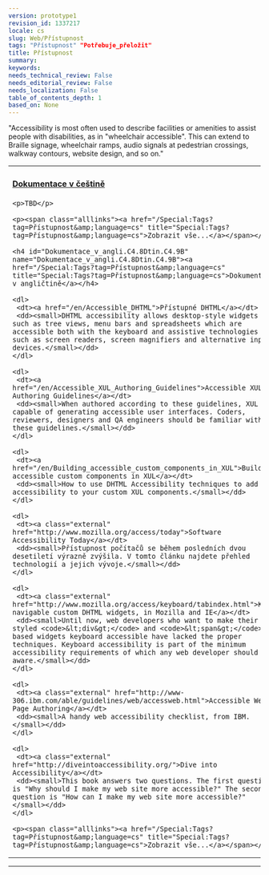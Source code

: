 ```yaml
---
version: prototype1
revision_id: 1337217
locale: cs
slug: Web/Přístupnost
tags: "Přístupnost" "Potřebuje_přeložit"
title: Přístupnost
summary: 
keywords: 
needs_technical_review: False
needs_editorial_review: False
needs_localization: False
table_of_contents_depth: 1
based_on: None
---
```

<div>
<p>"Accessibility is most often used to describe facilities or amenities to assist people with disabilities, as in "wheelchair accessible". This can extend to Braille signage, wheelchair ramps, audio signals at pedestrian crossings, walkway contours, website design, and so on."</p>
</div>

<table class="topicpage-table">
 <tbody>
  <tr>
   <td>
    <h4 id="Dokumentace_v_.C4.8De.C5.A1tin.C4.9B" name="Dokumentace_v_.C4.8De.C5.A1tin.C4.9B"><a href="/Special:Tags?tag=Přístupnost&amp;language=cs" title="Special:Tags?tag=Přístupnost&amp;language=cs">Dokumentace v češtině</a></h4>

    <p>TBD</p>

    <p><span class="alllinks"><a href="/Special:Tags?tag=Přístupnost&amp;language=cs" title="Special:Tags?tag=Přístupnost&amp;language=cs">Zobrazit vše...</a></span></p>

    <h4 id="Dokumentace_v_angli.C4.8Dtin.C4.9B" name="Dokumentace_v_angli.C4.8Dtin.C4.9B"><a href="/Special:Tags?tag=Přístupnost&amp;language=cs" title="Special:Tags?tag=Přístupnost&amp;language=cs">Dokumentace v angličtině</a></h4>

    <dl>
     <dt><a href="/en/Accessible_DHTML">Přístupné DHTML</a></dt>
     <dd><small>DHTML accessibility allows desktop-style widgets such as tree views, menu bars and spreadsheets which are accessible both with the keyboard and assistive technologies such as screen readers, screen magnifiers and alternative input devices.</small></dd>
    </dl>

    <dl>
     <dt><a href="/en/Accessible_XUL_Authoring_Guidelines">Accessible XUL Authoring Guidelines</a></dt>
     <dd><small>When authored according to these guidelines, XUL is capable of generating accessible user interfaces. Coders, reviewers, designers and QA engineers should be familiar with these guidelines.</small></dd>
    </dl>

    <dl>
     <dt><a href="/en/Building_accessible_custom_components_in_XUL">Building accessible custom components in XUL</a></dt>
     <dd><small>How to use DHTML Accessibility techniques to add accessibility to your custom XUL components.</small></dd>
    </dl>

    <dl>
     <dt><a class="external" href="http://www.mozilla.org/access/today">Software Accessibility Today</a></dt>
     <dd><small>Přístupnost počítačů se během posledních dvou desetiletí výrazně zvýšila. V tomto článku najdete přehled technologií a jejich vývoje.</small></dd>
    </dl>

    <dl>
     <dt><a class="external" href="http://www.mozilla.org/access/keyboard/tabindex.html">Key-navigable custom DHTML widgets, in Mozilla and IE</a></dt>
     <dd><small>Until now, web developers who want to make their styled <code>&lt;div&gt;</code> and <code>&lt;span&gt;</code> based widgets keyboard accessible have lacked the proper techniques. Keyboard accessibility is part of the minimum accessibility requirements of which any web developer should be aware.</small></dd>
    </dl>

    <dl>
     <dt><a class="external" href="http://www-306.ibm.com/able/guidelines/web/accessweb.html">Accessible Web Page Authoring</a></dt>
     <dd><small>A handy web accessibility checklist, from IBM.</small></dd>
    </dl>

    <dl>
     <dt><a class="external" href="http://diveintoaccessibility.org/">Dive into Accessibility</a></dt>
     <dd><small>This book answers two questions. The first question is "Why should I make my web site more accessible?" The second question is "How can I make my web site more accessible?"</small></dd>
    </dl>

    <p><span class="alllinks"><a href="/Special:Tags?tag=Přístupnost&amp;language=cs" title="Special:Tags?tag=Přístupnost&amp;language=cs">Zobrazit vše...</a></span></p>
   </td>
   <td>
    <h4 id="Komunita" name="Komunita">Komunita</h4>

    <ul>
     <li><a class="external" href="http://www.w3.org/WAI/IG/">Zájmová skupina WAI</a></li>
     <li><a href="/en/Accessibility:Community">Další odkazy ...</a></li>
    </ul>

    <h4 id="N.C3.A1stroje" name="N.C3.A1stroje">Nástroje</h4>

    <ul>
     <li><a class="external" href="http://www.mozilla.org/quality/embed/plans/accessibility/nsIAccessibleTestPlan.html">Automatizované testy přístupnosti</a></li>
     <li><a class="external" href="http://www.standards-schmandards.com/index.php?show/fangs">Emulátor čtečky obrazovky</a></li>
    </ul>

    <p><span class="alllinks"><a href="/Special:Tags?tag=Přístupnost:Nástroje&amp;language=cs" title="Special:Tags?tag=Přístupnost:Nástroje&amp;language=cs">Zobrazit vše...</a></span></p>

    <h4 id="Souvisej.C3.ADc.C3.AD_t.C3.A9mata" name="Souvisej.C3.ADc.C3.AD_t.C3.A9mata">Související témata</h4>

    <dl>
     <dd><a href="/cs/Vývoj_pro_web" title="cs/Vývoj_pro_web">Vývoj pro web</a>, <a href="/cs/Webové_standardy" title="cs/Webové_standardy">Webové standardy</a>, <a href="/cs/XUL" title="cs/XUL">XUL</a></dd>
    </dl>
   </td>
  </tr>
 </tbody>
</table>

<hr />

